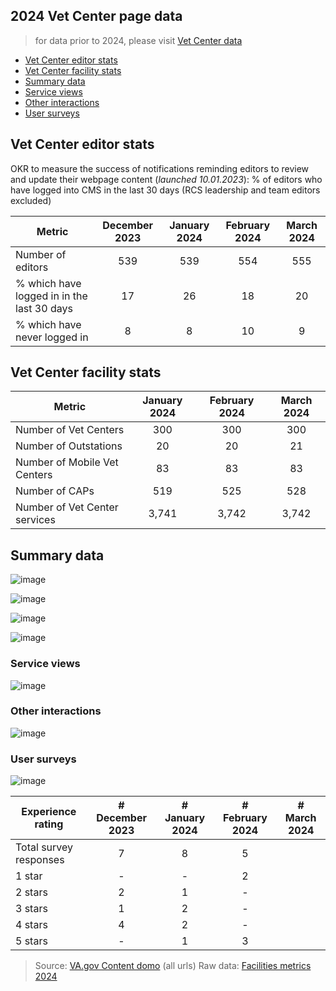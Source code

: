 ## 2024 Vet Center page data 
> for data prior to 2024, please visit [Vet Center data](https://github.com/department-of-veterans-affairs/va.gov-team/blob/master/products/facilities/vet-centers/analytics/vet-center-data.md)

- [Vet Center editor stats](#vet-center-editor-stats)
- [Vet Center facility stats](#vet-center-facility-stats)
- [Summary data](#summary-data)
- [Service views](#service-views)
- [Other interactions](#other-interactions)
- [User surveys](#user-surveys)
  
## Vet Center editor stats
OKR to measure the success of notifications reminding editors to review and update their webpage content (_launched 10.01.2023_): % of editors who have logged into CMS in the last 30 days (RCS leadership and team editors excluded)

| Metric| December 2023 | January 2024 | February 2024 | March 2024
|---|:---:|:---:|:---:|:---:|
| Number of editors | 539 | 539 | 554 | 555|
| % which have logged in in the last 30 days | 17 | 26 |18 | 20
| % which have never logged in | 8 | 8| 10 | 9


## Vet Center facility stats
| Metric | January 2024 | February 2024 | March 2024
| --- |:---:|:---:|:---:|
| Number of Vet Centers | 300 | 300 | 300
| Number of Outstations |20 | 20| 21
| Number of Mobile Vet Centers| 83|83 |83
| Number of CAPs | 519 |525 |528
| Number of Vet Center services| 3,741 |3,742 |3,742

## Summary data
![image](https://github.com/department-of-veterans-affairs/va.gov-team/assets/55411834/43172968-b354-49f6-9aff-ed7e8795481d)

![image](https://github.com/department-of-veterans-affairs/va.gov-team/assets/55411834/18b11296-36bf-4c3c-89ea-9e36d4b5651b)

![image](https://github.com/department-of-veterans-affairs/va.gov-team/assets/55411834/9e74dc5d-1a8d-4f60-8f87-c216904dc888)

![image](https://github.com/department-of-veterans-affairs/va.gov-team/assets/55411834/362ba3cd-6bb5-42a6-94c6-a5325c4d5f92)


### Service views

![image](https://github.com/department-of-veterans-affairs/va.gov-team/assets/55411834/b60ae2de-f8df-4a3e-b74c-7647451edd70)



### Other interactions
![image](https://github.com/department-of-veterans-affairs/va.gov-team/assets/55411834/a92f910e-346f-4277-aee9-6da7c9aa4669)


### User surveys
![image](https://github.com/department-of-veterans-affairs/va.gov-team/assets/55411834/80de0d83-e6a6-47c9-b683-0ecfd566686c)


| Experience rating | # December 2023 | # January 2024	| # February 2024	| # March 2024
| --- | :---:| :---:| :---:| :---: | 
| Total survey responses | 7| 8 |5 | |
| 1 star | - | - | 2 |
| 2 stars	| 2 | 1 | - |
| 3 stars | 1 | 2 |-  |
| 4 stars | 4  |2  |-  |
| 5 stars |- |1  |3 |

> Source: [VA.gov Content domo](https://va-gov.domo.com/page/426422632?userId=1456263200) (all urls)
> Raw data: [Facilities metrics 2024](https://dvagov-my.sharepoint.com/:x:/r/personal/suzanne_middaugh_va_gov/_layouts/15/Doc.aspx?sourcedoc=%7Be0efa151-5e25-49fd-8d4f-8f451a49fb9b%7D&action=editnew)







